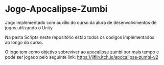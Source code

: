 # Jogo-Apocalipse-Zumbi


Jogo implementado com auxilio do curso da alura de desenvolvimentos de jogos utilizando o Unity 


Na pasta Scripts neste repositório estão todos os codigos implementados ao longo do curso. 

O jogo tem como objetivo sobreviver ao apocalipse zumbi por mais tempo e pode ser jogado pelo seguinte link: https://jjflin.itch.io/apocalipse-zumbi-v2

